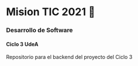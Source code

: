 # Mision TIC 2021 :rocket:

### Desarrollo de Software

#### Ciclo 3 UdeA

Repositorio para el backend del proyecto del Ciclo 3
